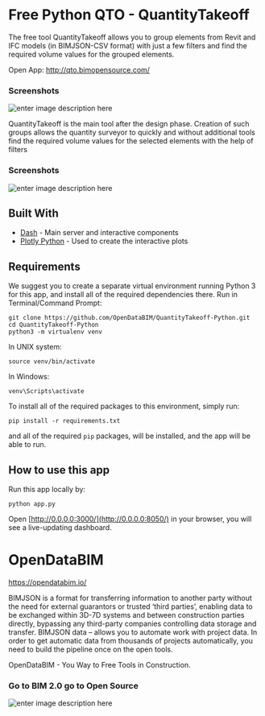 # Free Python QTO - QuantityTakeoff 

The free tool QuantityTakeoff allows you to group elements from Revit and IFC models (in BIMJSON-CSV format) with just a few filters and find the required volume values for the grouped elements.

Open App:
http://qto.bimopensource.com/

### Screenshots
![enter image description here](https://opendatabim.io/wp-content/uploads/2021/12/ezgif.com-gif-maker-1.gif)


  QuantityTakeoff is the main tool after the design phase. Creation of such groups allows the quantity surveyor to quickly and without additional tools find the required volume values for the selected elements with the help of filters 
### Screenshots
![enter image description here](https://opendatabim.io/wp-content/uploads/2021/12/qtos.png)



## Built With

-   [Dash](https://dash.plot.ly/)  - Main server and interactive components
-   [Plotly Python](https://plot.ly/python/)  - Used to create the interactive plots


## Requirements

We suggest you to create a separate virtual environment running Python 3 for this app, and install all of the required dependencies there. Run in Terminal/Command Prompt:

```
git clone https://github.com/OpenDataBIM/QuantityTakeoff-Python.git
cd QuantityTakeoff-Python
python3 -m virtualenv venv

```

In UNIX system:

```
source venv/bin/activate

```

In Windows:

```
venv\Scripts\activate

```

To install all of the required packages to this environment, simply run:

```
pip install -r requirements.txt

```

and all of the required  `pip`  packages, will be installed, and the app will be able to run.

## [](https://github.com/plotly/dash-sample-apps/tree/main/apps/dash-manufacture-spc-dashboard#how-to-use-this-app)How to use this app

Run this app locally by:

```
python app.py

```

Open  [http://0.0.0.0:3000/](http://0.0.0.0:8050/)  in your browser, you will see a live-updating dashboard.


# OpenDataBIM
https://opendatabim.io/


BIMJSON is a format for transferring information to another party without the need for external guarantors or trusted ‘third parties’, enabling data to be exchanged within 3D-7D systems and between construction parties directly, bypassing any third-party companies controlling data storage and transfer. BIMJSON data – allows you to automate work with project data. In order to get automatic data from thousands of projects automatically, you need to build the pipeline once on the open tools.

OpenDataBIM - You Way to Free Tools in Construction.

### Go to  BIM 2.0  go to  Open Source
![enter image description here](https://opendatabim.io/wp-content/uploads/2021/10/BIM20.jpg)
